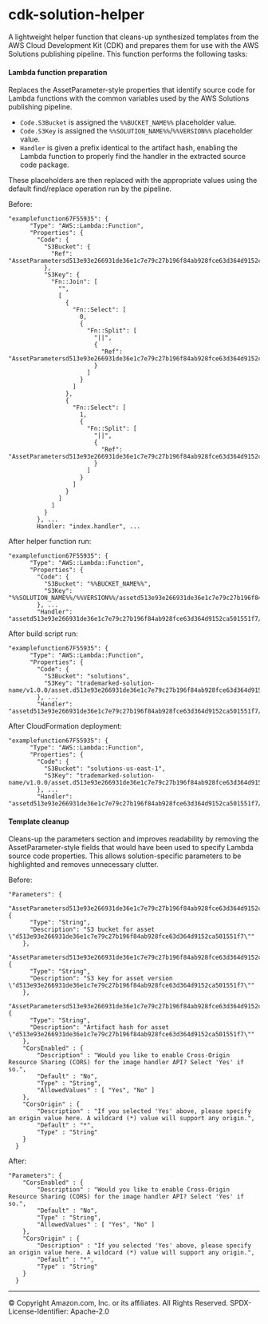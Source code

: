 # cdk-solution-helper

A lightweight helper function that cleans-up synthesized templates from the AWS Cloud Development Kit (CDK) and prepares
them for use with the AWS Solutions publishing pipeline. This function performs the following tasks:

#### Lambda function preparation

Replaces the AssetParameter-style properties that identify source code for Lambda functions with the common variables
used by the AWS Solutions publishing pipeline.

- `Code.S3Bucket` is assigned the `%%BUCKET_NAME%%` placeholder value.
- `Code.S3Key` is assigned the `%%SOLUTION_NAME%%`/`%%VERSION%%` placeholder value.
- `Handler` is given a prefix identical to the artifact hash, enabling the Lambda function to properly find the handler in the extracted source code package.

These placeholders are then replaced with the appropriate values using the default find/replace operation run by the pipeline.

Before:

```
"examplefunction67F55935": {
      "Type": "AWS::Lambda::Function",
      "Properties": {
        "Code": {
          "S3Bucket": {
            "Ref": "AssetParametersd513e93e266931de36e1c7e79c27b196f84ab928fce63d364d9152ca501551f7S3Bucket54E71A95"
          },
          "S3Key": {
            "Fn::Join": [
              "",
              [
                {
                  "Fn::Select": [
                    0,
                    {
                      "Fn::Split": [
                        "||",
                        {
                          "Ref": "AssetParametersd513e93e266931de36e1c7e79c27b196f84ab928fce63d364d9152ca501551f7S3VersionKeyC789D8B1"
                        }
                      ]
                    }
                  ]
                },
                {
                  "Fn::Select": [
                    1,
                    {
                      "Fn::Split": [
                        "||",
                        {
                          "Ref": "AssetParametersd513e93e266931de36e1c7e79c27b196f84ab928fce63d364d9152ca501551f7S3VersionKeyC789D8B1"
                        }
                      ]
                    }
                  ]
                }
              ]
            ]
          }
        }, ...
        Handler: "index.handler", ...
```

After helper function run:

```
"examplefunction67F55935": {
      "Type": "AWS::Lambda::Function",
      "Properties": {
        "Code": {
          "S3Bucket": "%%BUCKET_NAME%%",
          "S3Key": "%%SOLUTION_NAME%%/%%VERSION%%/assetd513e93e266931de36e1c7e79c27b196f84ab928fce63d364d9152ca501551f7.zip"
        }, ...
        "Handler": "assetd513e93e266931de36e1c7e79c27b196f84ab928fce63d364d9152ca501551f7/index.handler"
```

After build script run:

```
"examplefunction67F55935": {
      "Type": "AWS::Lambda::Function",
      "Properties": {
        "Code": {
          "S3Bucket": "solutions",
          "S3Key": "trademarked-solution-name/v1.0.0/asset.d513e93e266931de36e1c7e79c27b196f84ab928fce63d364d9152ca501551f7.zip"
        }, ...
        "Handler": "assetd513e93e266931de36e1c7e79c27b196f84ab928fce63d364d9152ca501551f7/index.handler"
```

After CloudFormation deployment:

```
"examplefunction67F55935": {
      "Type": "AWS::Lambda::Function",
      "Properties": {
        "Code": {
          "S3Bucket": "solutions-us-east-1",
          "S3Key": "trademarked-solution-name/v1.0.0/asset.d513e93e266931de36e1c7e79c27b196f84ab928fce63d364d9152ca501551f7.zip"
        }, ...
        "Handler": "assetd513e93e266931de36e1c7e79c27b196f84ab928fce63d364d9152ca501551f7/index.handler"
```

#### Template cleanup

Cleans-up the parameters section and improves readability by removing the AssetParameter-style fields that would have
been used to specify Lambda source code properties. This allows solution-specific parameters to be highlighted and
removes unnecessary clutter.

Before:

```
"Parameters": {
    "AssetParametersd513e93e266931de36e1c7e79c27b196f84ab928fce63d364d9152ca501551f7S3Bucket54E71A95": {
      "Type": "String",
      "Description": "S3 bucket for asset \"d513e93e266931de36e1c7e79c27b196f84ab928fce63d364d9152ca501551f7\""
    },
    "AssetParametersd513e93e266931de36e1c7e79c27b196f84ab928fce63d364d9152ca501551f7S3VersionKeyC789D8B1": {
      "Type": "String",
      "Description": "S3 key for asset version \"d513e93e266931de36e1c7e79c27b196f84ab928fce63d364d9152ca501551f7\""
    },
    "AssetParametersd513e93e266931de36e1c7e79c27b196f84ab928fce63d364d9152ca501551f7ArtifactHash7AA751FE": {
      "Type": "String",
      "Description": "Artifact hash for asset \"d513e93e266931de36e1c7e79c27b196f84ab928fce63d364d9152ca501551f7\""
    },
    "CorsEnabled" : {
        "Description" : "Would you like to enable Cross-Origin Resource Sharing (CORS) for the image handler API? Select 'Yes' if so.",
        "Default" : "No",
        "Type" : "String",
        "AllowedValues" : [ "Yes", "No" ]
    },
    "CorsOrigin" : {
        "Description" : "If you selected 'Yes' above, please specify an origin value here. A wildcard (*) value will support any origin.",
        "Default" : "*",
        "Type" : "String"
    }
  }
```

After:

```
"Parameters": {
    "CorsEnabled" : {
        "Description" : "Would you like to enable Cross-Origin Resource Sharing (CORS) for the image handler API? Select 'Yes' if so.",
        "Default" : "No",
        "Type" : "String",
        "AllowedValues" : [ "Yes", "No" ]
    },
    "CorsOrigin" : {
        "Description" : "If you selected 'Yes' above, please specify an origin value here. A wildcard (*) value will support any origin.",
        "Default" : "*",
        "Type" : "String"
    }
  }
```

---

&copy; Copyright Amazon.com, Inc. or its affiliates. All Rights Reserved. SPDX-License-Identifier: Apache-2.0
